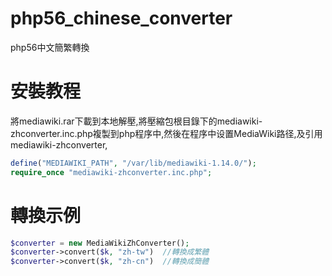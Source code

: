 # php56_chinese_converter
php56中文簡繁轉換

# 安裝教程

將mediawiki.rar下載到本地解壓,將壓縮包根目錄下的mediawiki-zhconverter.inc.php複製到php程序中,然後在程序中设置MediaWiki路径,及引用mediawiki-zhconverter,
```php
define("MEDIAWIKI_PATH", "/var/lib/mediawiki-1.14.0/");
require_once "mediawiki-zhconverter.inc.php";
```

# 轉換示例
```php
$converter = new MediaWikiZhConverter();
$converter->convert($k, "zh-tw")  //轉換成繁體
$converter->convert($k, "zh-cn")  //轉換成簡體
```
